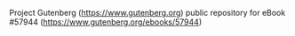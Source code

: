 Project Gutenberg (https://www.gutenberg.org) public repository for
eBook #57944 (https://www.gutenberg.org/ebooks/57944)
